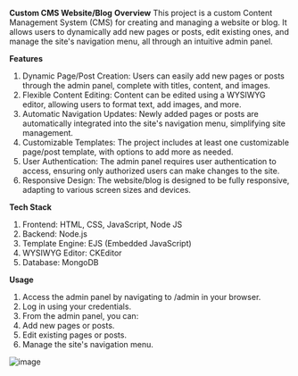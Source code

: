 **Custom CMS Website/Blog**
**Overview**
This project is a custom Content Management System (CMS) for creating and managing a website or blog. 
It allows users to dynamically add new pages or posts, edit existing ones, and manage the site's navigation menu, all through an intuitive admin panel.

**Features**
1. Dynamic Page/Post Creation: Users can easily add new pages or posts through the admin panel, complete with titles, content, and images.
2. Flexible Content Editing: Content can be edited using a WYSIWYG editor, allowing users to format text, add images, and more.
3. Automatic Navigation Updates: Newly added pages or posts are automatically integrated into the site's navigation menu, simplifying site management.
4. Customizable Templates: The project includes at least one customizable page/post template, with options to add more as needed.
5. User Authentication: The admin panel requires user authentication to access, ensuring only authorized users can make changes to the site.
6. Responsive Design: The website/blog is designed to be fully responsive, adapting to various screen sizes and devices.
   
**Tech Stack**
1. Frontend: HTML, CSS, JavaScript, Node JS
2. Backend: Node.js
3. Template Engine: EJS (Embedded JavaScript)
4. WYSIWYG Editor: CKEditor
5. Database: MongoDB

**Usage**
1. Access the admin panel by navigating to /admin in your browser.
2. Log in using your credentials.
3. From the admin panel, you can:
4. Add new pages or posts.
5. Edit existing pages or posts.
6. Manage the site's navigation menu.

![image](https://github.com/Drashti199801/Tech-Blog/assets/156224544/30723c45-71a9-4727-a4af-9c7331f74493)
